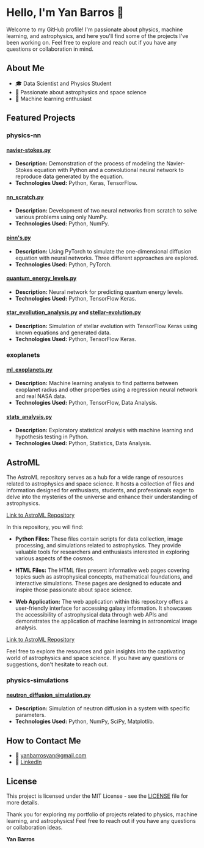 # Hello, I'm Yan Barros 🚀

Welcome to my GitHub profile! I'm passionate about physics, machine learning, and astrophysics, and here you'll find some of the projects I've been working on. Feel free to explore and reach out if you have any questions or collaboration in mind.

## About Me

- 🎓 Data Scientist and Physics Student
- 🌌 Passionate about astrophysics and space science
- 🤖 Machine learning enthusiast

## Featured Projects

### **physics-nn**

#### [**navier-stokes.py**](https://github.com/barrosyan/physics-nn/blob/main/navier-stokes.py)

- **Description:** Demonstration of the process of modeling the Navier-Stokes equation with Python and a convolutional neural network to reproduce data generated by the equation.
- **Technologies Used:** Python, Keras, TensorFlow.

#### [**nn_scratch.py**](https://github.com/barrosyan/physics-nn/blob/main/nn_scratch.py)

- **Description:** Development of two neural networks from scratch to solve various problems using only NumPy.
- **Technologies Used:** Python, NumPy.

#### [**pinn's.py**](https://github.com/barrosyan/physics-nn/blob/main/pinn's.py)

- **Description:** Using PyTorch to simulate the one-dimensional diffusion equation with neural networks. Three different approaches are explored.
- **Technologies Used:** Python, PyTorch.

#### [**quantum_energy_levels.py**](https://github.com/barrosyan/physics-nn/blob/main/quantum_energy_levels.py)

- **Description:** Neural network for predicting quantum energy levels.
- **Technologies Used:** Python, TensorFlow Keras.

#### [**star_evollution_analysis.py**](https://github.com/barrosyan/physics-nn/blob/main/star_evollution_analysis.py) and [**stellar-evolution.py**](https://github.com/barrosyan/physics-nn/blob/main/stellar-evolution.py)

- **Description:** Simulation of stellar evolution with TensorFlow Keras using known equations and generated data.
- **Technologies Used:** Python, TensorFlow Keras.

### **exoplanets**

#### [**ml_exoplanets.py**](https://github.com/barrosyan/exoplanets/blob/main/ml_exoplanets.py)

- **Description:** Machine learning analysis to find patterns between exoplanet radius and other properties using a regression neural network and real NASA data.
- **Technologies Used:** Python, TensorFlow, Data Analysis.

#### [**stats_analysis.py**](https://github.com/barrosyan/exoplanets/blob/main/stats_analysis.py)

- **Description:** Exploratory statistical analysis with machine learning and hypothesis testing in Python.
- **Technologies Used:** Python, Statistics, Data Analysis.

## AstroML

The AstroML repository serves as a hub for a wide range of resources related to astrophysics and space science. It hosts a collection of files and information designed for enthusiasts, students, and professionals eager to delve into the mysteries of the universe and enhance their understanding of astrophysics.

[Link to AstroML Repository](https://github.com/barrosyan/astroml)

In this repository, you will find:

- **Python Files:** These files contain scripts for data collection, image processing, and simulations related to astrophysics. They provide valuable tools for researchers and enthusiasts interested in exploring various aspects of the cosmos.

- **HTML Files:** The HTML files present informative web pages covering topics such as astrophysical concepts, mathematical foundations, and interactive simulations. These pages are designed to educate and inspire those passionate about space science.

- **Web Application:** The web application within this repository offers a user-friendly interface for accessing galaxy information. It showcases the accessibility of astrophysical data through web APIs and demonstrates the application of machine learning in astronomical image analysis.

[Link to AstroML Repository](https://github.com/barrosyan/astroml)

Feel free to explore the resources and gain insights into the captivating world of astrophysics and space science. If you have any questions or suggestions, don't hesitate to reach out.

### physics-simulations

#### [**neutron_diffusion_simulation.py**](https://github.com/barrosyan/physics-simulations/blob/main/neutron_diffusion_simulation.py)

- **Description:** Simulation of neutron diffusion in a system with specific parameters.
- **Technologies Used:** Python, NumPy, SciPy, Matplotlib.

## How to Contact Me

- 📧 yanbarrosyan@gmail.com
- 🔗 [LinkedIn](https://www.linkedin.com/in/yan-barros-yan)

## License

This project is licensed under the MIT License - see the [LICENSE](https://github.com/barrosyan/physics-nn/blob/main/LICENSE.md) file for more details.

Thank you for exploring my portfolio of projects related to physics, machine learning, and astrophysics! Feel free to reach out if you have any questions or collaboration ideas.

**Yan Barros**
